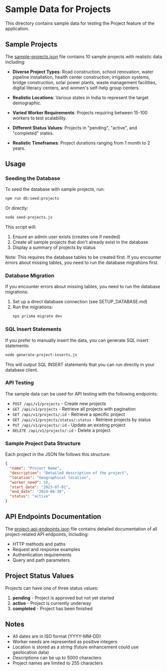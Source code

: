 # Sample Data for Projects

This directory contains sample data for testing the Project feature of the application.

## Sample Projects

The [sample-projects.json](file:///C:/Users/DELL/Documents/GitHub/Capstone/backend/test-data/sample-projects.json) file contains 10 sample projects with realistic data including:

- **Diverse Project Types**: Road construction, school renovation, water pipeline installation, health center construction, irrigation systems, bridge construction, solar power plants, waste management facilities, digital literacy centers, and women's self-help group centers.

- **Realistic Locations**: Various states in India to represent the target demographic.

- **Varied Worker Requirements**: Projects requiring between 15-100 workers to test scalability.

- **Different Status Values**: Projects in "pending", "active", and "completed" states.

- **Realistic Timeframes**: Project durations ranging from 1 month to 2 years.

## Usage

### Seeding the Database

To seed the database with sample projects, run:

```bash
npm run db:seed:projects
```

Or directly:

```bash
node seed-projects.js
```

This script will:
1. Ensure an admin user exists (creates one if needed)
2. Create all sample projects that don't already exist in the database
3. Display a summary of projects by status

Note: This requires the database tables to be created first. If you encounter errors about missing tables, you need to run the database migrations first.

### Database Migration

If you encounter errors about missing tables, you need to run the database migrations:

1. Set up a direct database connection (see SETUP_DATABASE.md)
2. Run the migrations:
   ```bash
   npx prisma migrate dev
   ```

### SQL Insert Statements

If you prefer to manually insert the data, you can generate SQL insert statements:

```bash
node generate-project-inserts.js
```

This will output SQL INSERT statements that you can run directly in your database client.

### API Testing

The sample data can be used for API testing with the following endpoints:

- `POST /api/v1/projects` - Create new projects
- `GET /api/v1/projects` - Retrieve all projects with pagination
- `GET /api/v1/projects/:id` - Retrieve a specific project
- `GET /api/v1/projects/status/:status` - Retrieve projects by status
- `PUT /api/v1/projects/:id` - Update an existing project
- `DELETE /api/v1/projects/:id` - Delete a project

### Sample Project Data Structure

Each project in the JSON file follows this structure:

```json
{
  "name": "Project Name",
  "description": "Detailed description of the project",
  "location": "Geographical location",
  "worker_need": 50,
  "start_date": "2023-07-01",
  "end_date": "2024-06-30",
  "status": "active"
}
```

## API Endpoints Documentation

The [project-api-endpoints.json](file:///C:/Users/DELL/Documents/GitHub/Capstone/backend/test-data/project-api-endpoints.json) file contains detailed documentation of all project-related API endpoints, including:

- HTTP methods and paths
- Request and response examples
- Authentication requirements
- Query and path parameters

## Project Status Values

Projects can have one of three status values:

1. **pending** - Project is approved but not yet started
2. **active** - Project is currently underway
3. **completed** - Project has been finished

## Notes

- All dates are in ISO format (YYYY-MM-DD)
- Worker needs are represented as positive integers
- Location is stored as a string (future enhancement could use geolocation data)
- Descriptions can be up to 5000 characters
- Project names are limited to 255 characters